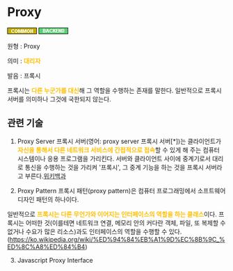 # Proxy
![Common](../2TAT1C/Label_Common.png)
![Backend](../2TAT1C/Label_Backend.png)

원형 : Proxy

의미  : <span style="color:#FFBF00; font-weight:bold;">대리자</span>

발음 : 프록시

프록시는  <span style="color:#FFBF00; font-weight:bold;">다른 누군가를 대신</span>해 그 역할을 수행하는 존재를 말한다. 
일반적으로 프록시 서버를 의미하나 그것에 국한되지 않는다.

## 관련 기술
1. Proxy Server
프록시 서버(영어: proxy server 프록시 서버[*])는 클라이언트가 <span style="color:#FFBF00; font-weight:bold;">자신을 통해서 다른 네트워크 서비스에 간접적으로 접속</span>할 수 있게 해 주는 컴퓨터 시스템이나 응용 프로그램을 가리킨다. 서버와 클라이언트 사이에 중계기로서 대리로 통신을 수행하는 것을 가리켜 '프록시', 그 중계 기능을 하는 것을 프록시 서버라고 부른다.[위키백과](https://ko.wikipedia.org/wiki/%ED%94%84%EB%A1%9D%EC%8B%9C_%EC%84%9C%EB%B2%84)


2. Proxy Pattern
프록시 패턴(proxy pattern)은 컴퓨터 프로그래밍에서 소프트웨어 디자인 패턴의 하나이다.

일반적으로  <span style="color:#FFBF00; font-weight:bold;">프록시는 다른 무언가와 이어지는 인터페이스의 역할을 하는 클래스</span>이다. 프록시는 어떠한 것(이를테면 네트워크 연결, 메모리 안의 커다란 객체, 파일, 또 복제할 수 없거나 수요가 많은 리소스)과도 인터페이스의 역할을 수행할 수 있다.(https://ko.wikipedia.org/wiki/%ED%94%84%EB%A1%9D%EC%8B%9C_%ED%8C%A8%ED%84%B4)

3. Javascript Proxy Interface


